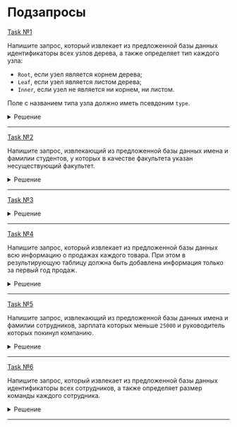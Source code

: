 # Подзапросы

[Task №1](https://stepik.org/lesson/1072300/step/1?unit=1082124)

Напишите запрос, который извлекает из предложенной базы данных идентификаторы всех узлов дерева, а также определяет тип каждого узла:

* `Root`, если узел является корнем дерева;
* `Leaf`, если узел является листом дерева;
* `Inner`, если узел не является ни корнем, ни листом.

Поле с названием типа узла должно иметь псевдоним `type`.

<details>
  <summary>Решение</summary>

  ```sql
  SELECT id,
         CASE 
            WHEN p_id IS NULL THEN 'Root'
            WHEN id NOT IN (SELECT t.p_id
                            FROM Tree t
                            WHERE p_id IS NOT NULL) THEN 'Leaf' 
            ELSE 'Inner'
         END AS type   
  FROM Tree;
  ```

</details>

---

[Task №2](https://stepik.org/lesson/1072300/step/2?unit=1082124)

Напишите запрос, извлекающий из предложенной базы данных имена и фамилии студентов, у которых в качестве факультета указан несуществующий факультет.

<details>
  <summary>Решение</summary>

  ```sql
  SELECT name, surname
  FROM Students
  WHERE department_id NOT IN (SELECT id FROM Departments)
  ```

</details>

---

[Task №3](https://stepik.org/lesson/1072300/step/3?unit=1082124)



<details>
  <summary>Решение</summary>

  ```sql
  SELECT salary AS second_highest_salary
  FROM Salaries
  WHERE salary = (SELECT salary
                  FROM Salaries
                  GROUP BY salary
                  ORDER BY salary DESC 
                  LIMIT 1
                  OFFSET 1);
  ```

</details>

---

[Task №4](https://stepik.org/lesson/1072300/step/4?unit=1082124)

Напишите запрос, который извлекает из предложенной базы данных всю информацию о продажах каждого товара. При этом в результирующую таблицу должна быть добавлена информация только за первый год продаж.

<details>
  <summary>Решение</summary>

  ```sql
  SELECT product_id, year AS first_year, quantity, price 
  FROM Sales
  WHERE year = (SELECT MIN(year) FROM Sales S WHERE Sales.product_id = product_id)
  ```

</details>

---

[Task №5](https://stepik.org/lesson/1072300/step/5?unit=1082124)

Напишите запрос, извлекающий из предложенной базы данных имена и фамилии сотрудников, зарплата которых меньше `25000` и руководитель которых покинул компанию.

<details>
  <summary>Решение</summary>

  ```sql
  SELECT name, surname
  FROM Employees
  WHERE salary < 25000 
        AND manager_id IS NOT NULL
        AND manager_id NOT IN (SELECT id FROM Employees);
  ```

</details>

---

[Task №6](https://stepik.org/lesson/1072300/step/6?unit=1082124)

Напишите запрос, который извлекает из предложенной базы данных идентификаторы всех сотрудников, а также определяет размер команды каждого сотрудника.

<details>
  <summary>Решение</summary>

  ```sql
  SELECT id AS employee_id,
         (SELECT COUNT(id)
          FROM Employees InnerEmp
          WHERE team_id = Employees.team_id) AS team_size
  FROM Employees;
  ```

</details>

---

